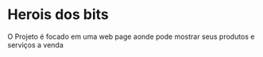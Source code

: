 <h1>Herois dos bits</h1>
<p>O Projeto é focado em uma web page aonde pode mostrar seus produtos e serviços a venda</p>
